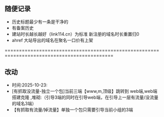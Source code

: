 ## 随便记录
- 历史标题最少有一条是干净的
- 有备案历史
- 建站时长越长越好（link114.cn）为标准 新注册的域名时长重置归0
- ahref 大站导出的域名在聚名一口价有上架 

============================================================================================
## 改动
- 时间:2025-10-23:
- [有抓取没流量-独立一个包]当前三端【www,m,顶级】跳转到 web端,web端 搭建克隆 ,堆砌:（引导3端的同时在引导web端，在引导上一层有流量/没流量的域名3端）
- 【有抓取有流量/掉流量】单独一个包只需要引导当前小组的3端
